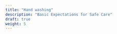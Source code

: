 ```yaml
---
title: "Hand washing"
description: "Basic Expectations for Safe Care"
draft: true
weight: 5
---
```


